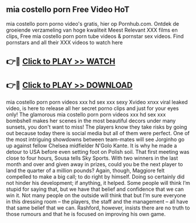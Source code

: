 ## mia costello porn Free Video HoT 

mia costello porn porno video's gratis, hier op Pornhub.com. Ontdek de groeiende verzameling van hoge kwaliteit Meest Relevant XXX films en clips,
Free mia costello porn porn tube videos & pornstar sex videos. Find pornstars and all their XXX videos to watch here


## 👉🔴 [Click to PLAY >> WATCH](http://us.freeplayer.one?title=mia_costello_porn&ref=16D)

## 👉🔴 [Click to PLAY >> DOWNLOAD](http://us.freeplayer.one?title=mia_costello_porn&ref=16D)


mia costello porn porn videos xxx hd sex xxx sexy Xvideo xnxx viral leaked video, is here to release all her secret porno clips and just for your eyes only! The glamorous mia costello porn porn videos xxx hd sex xxx bombshell makes her scenes in the most beautiful decors under many sunsets, you don't want to miss! The players know they take risks by going out because today there is social media but all of them were perfect. One of the most intriguing showdowns between team-mates will see Jorginho go up against fellow Chelsea midfielder N'Golo Kante. It is why he made a detour to USA before even setting foot on Polish soil. That first meeting was close to four hours, Sousa tells Sky Sports. With two winners in the last month and over and given away in prizes, could you be the next player to land the quarter of a million pounds? Again, though, Maggiore felt compelled to make a big call; to do right by himself. Doing so certainly did not hinder his development; if anything, it helped. Some people will think I’m stupid for saying that, but we have that belief and confidence that we can win it. Not many people on the outside will think that but I’m sure everyone in this dressing room – the players, the staff and the management – all have that same belief that we can. Rashford, however, insists there are no truth to those rumours and that he is focused on improving his own game.